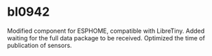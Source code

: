 # bl0942

Modified component for ESPHOME, compatible with LibreTiny. Added waiting for the full data package to be received. Optimized the time of publication of sensors.
